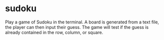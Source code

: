 # sudoku

Play a game of Sudoku in the terminal. A board is generated from a text file, the player can then
input their guess. The game will test if the guess is already contained in the row, column, or square.
